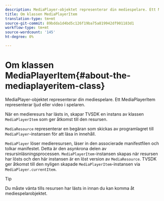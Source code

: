 ```yaml
---
description: MediaPlayer-objektet representerar din mediespelare. Ett MediaPlayerItem representerar ljud eller video i spelaren.
title: Om klassen MediaPlayerItem
translation-type: tm+mt
source-git-commit: 89bdda1d4bd5c126f19ba75a819942df901183d1
workflow-type: tm+mt
source-wordcount: '145'
ht-degree: 0%

---
```



# Om klassen MediaPlayerItem{#about-the-mediaplayeritem-class}

MediaPlayer-objektet representerar din mediespelare. Ett MediaPlayerItem representerar ljud eller video i spelaren.

<!--<a id="section_01BC89E5C5A94D0A95EF9D29FBCE758A"></a>-->

När en medieresurs har lästs in, skapar TVSDK en instans av klassen `MediaPlayerItem` som ger åtkomst till den resursen.

`MediaResource` representerar en begäran som skickas av programlagret till `MediaPlayer`-instansen för att läsa in innehåll.

`MediaPlayer` löser medieresursen, läser in den associerade manifestfilen och tolkar manifestet. Detta är den asynkrona delen av resursinläsningsprocessen. `MediaPlayerItem`-instansen skapas när resursen har lösts och den här instansen är en löst version av `MediaResource`. TVSDK ger åtkomst till den nyligen skapade `MediaPlayerItem`-instansen via `MediaPlayer.currentItem`.

>[!TIP]
>
>Du måste vänta tills resursen har lästs in innan du kan komma åt mediespelarobjektet.

